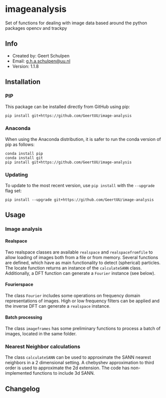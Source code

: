 # imageanalysis
Set of functions for dealing with image data based around the python packages opencv and trackpy

## Info
- Created by: Geert Schulpen
- Email: g.h.a.schulpen@uu.nl
- Version: 1.1.8


## Installation

### PIP
This package can be installed directly from GitHub using pip:
```
pip install git+https://github.com/GeertUU/image-analysis
```
### Anaconda
When using the Anaconda distribution, it is safer to run the conda version of pip as follows:
```
conda install pip
conda install git
pip install git+https://github.com/GeertUU/image-analysis
```
### Updating
To update to the most recent version, use `pip install` with the `--upgrade` flag set:
```
pip install --upgrade git+https://github.com/GeertUU/image-analysis
```


## Usage
### Image analysis
#### Realspace
Two realspace classes are available `realspace` and `realspacefromfile` to allow loading of images both from a file or from memory. Several functions are defined, which have as main functionality to detect (spherical) particles. The locate function returns an instance of the `calculateSANN` class. Additionally, a DFT function can generate a `Fourier` instance (see below).

#### Fourierspace
The class `Fourier` includes some operations on frequency domain representations of images. High or low frequency filters can be applied and the inverse DFT can generate a `realspace` instance.

#### Batch processing
The class `imageframes` has some preliminary functions to process a batch of images, located in the same folder.

### Nearest Neighbor calculations
The class `calculateSANN` can be used to approximate the SANN nearest neighbors in a 2 dimensional setting. A chebyshev approximation to third order is used to approximate the 2d extension.
The code has non-implemented functions to include 3d SANN.



## Changelog
